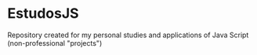 # EstudosJS
Repository created for my personal studies and applications of Java Script (non-professional "projects")
